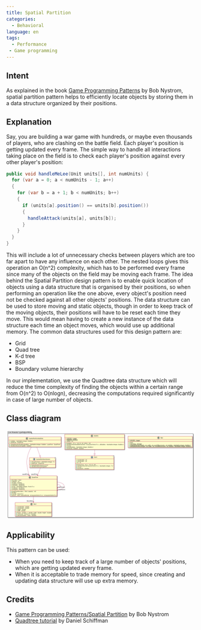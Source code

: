 ```yaml
---
title: Spatial Partition
categories:
  - Behavioral
language: en
tags:
  - Performance
 - Game programming
---
```


## Intent

As explained in the book [Game Programming Patterns](http://gameprogrammingpatterns.com/spatial-partition.html) 
by Bob Nystrom, spatial partition pattern helps to efficiently locate objects by storing them in a 
data structure organized by their positions.

## Explanation

Say, you are building a war game with hundreds, or maybe even thousands of players, who are clashing 
on the battle field. Each player's position is getting updated every frame. The simple way to handle 
all interactions taking place on the field is to check each player's position against every other 
player's position:

```java
public void handleMeLee(Unit units[], int numUnits) {
  for (var a = 0; a < numUnits - 1; a++)
  {
    for (var b = a + 1; b < numUnits; b++)
    {
      if (units[a].position() == units[b].position())
      {
        handleAttack(units[a], units[b]);
      }
    }
  }
}
```

This will include a lot of unnecessary checks between players which are too far apart to have any 
influence on each other. The nested loops gives this operation an O(n^2) complexity, which has to be 
performed every frame since many of the objects on the field may be moving each frame. The idea 
behind the Spatial Partition design pattern is to enable quick location of objects using a data 
structure that is organised by their positions, so when performing an operation like the one above, 
every object's position need not be checked against all other objects' positions. The data structure 
can be used to store moving and static objects, though in order to keep track of the moving objects, 
their positions will have to be reset each time they move. This would mean having to create a new 
instance of the data structure each time an object moves, which would use up additional memory. The 
common data structures used for this design pattern are:

* Grid
* Quad tree
* K-d tree
* BSP
* Boundary volume hierarchy

In our implementation, we use the Quadtree data structure which will reduce the time complexity of 
finding the objects within a certain range from O(n^2) to O(nlogn), decreasing the computations 
required significantly in case of large number of objects.

## Class diagram

![alt text](./etc/spatial-partition.urm.png "Spatial Partition pattern class diagram")

## Applicability

This pattern can be used:

* When you need to keep track of a large number of objects' positions, which are getting updated every frame.
* When it is acceptable to trade memory for speed, since creating and updating data structure will use up extra memory.

## Credits

* [Game Programming Patterns/Spatial Partition](http://gameprogrammingpatterns.com/spatial-partition.html) by Bob Nystrom
* [Quadtree tutorial](https://www.youtube.com/watch?v=OJxEcs0w_kE) by Daniel Schiffman
